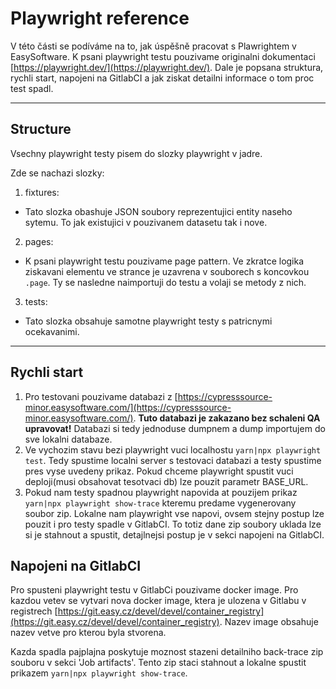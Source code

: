# Playwright reference

V této části se podíváme na to, jak úspěšně pracovat s Plawrightem v EasySoftware.
K psani playwright testu pouzivame originalni dokumentaci [https://playwright.dev/](https://playwright.dev/).
Dale je popsana struktura, rychli start, napojeni na GitlabCI a jak ziskat detailni informace o tom proc test spadl.

---

## Structure

Vsechny playwright testy pisem do slozky playwright v jadre.

Zde se nachazi slozky:
1. fixtures: 
  - Tato slozka obashuje JSON soubory reprezentujici entity naseho sytemu. To jak existujici v pouzivanem datasetu tak i nove.
2. pages:
  - K psani playwright testu pouzivame page pattern. Ve zkratce logika ziskavani elementu ve strance je uzavrena v souborech s koncovkou `.page`. Ty se nasledne naimportuji do testu a volaji se metody z nich.
3. tests:
  - Tato slozka obsahuje samotne playwright testy s patricnymi ocekavanimi.

---

## Rychli start

1. Pro testovani pouzivame databazi z [https://cypresssource-minor.easysoftware.com/](https://cypresssource-minor.easysoftware.com/).
**Tuto databazi je zakazano bez schaleni QA upravovat!**
   Databazi si tedy jednoduse dumpnem a dump importujem do sve lokalni databaze.
2. Ve vychozim stavu bezi playwright vuci localhostu `yarn|npx playwright test`.
   Tedy spustime localni server s testovaci databazi a testy spustime pres vyse uvedeny prikaz.
   Pokud chceme playwright spustit vuci deploji(musi obsahovat tesotvaci db) lze pouzit parametr BASE_URL.
3. Pokud nam testy spadnou playwright napovida at pouzijem prikaz `yarn|npx playwright show-trace` kteremu predame vygenerovany soubor zip.
   Lokalne nam playwright vse napovi, ovsem stejny postup lze pouzit i pro testy spadle v GitlabCI. 
   To totiz dane zip soubory uklada lze si je stahnout a spustit, detajlnejsi postup je v sekci napojeni na GitlabCI.

## Napojeni na GitlabCI

Pro spusteni playwright testu v GitlabCi pouzivame docker image.
Pro kazdou vetev se vytvari nova docker image, ktera je ulozena v Gitlabu v registrech [https://git.easy.cz/devel/devel/container_registry](https://git.easy.cz/devel/devel/container_registry).
Nazev image obsahuje nazev vetve pro kterou byla stvorena.

Kazda spadla pajplajna poskytuje moznost stazeni detailniho back-trace zip souboru v sekci 'Job artifacts'. 
Tento zip staci stahnout a lokalne spustit prikazem `yarn|npx playwright show-trace`.





